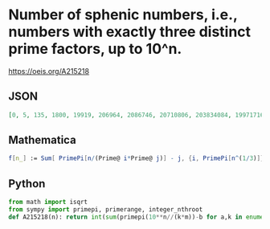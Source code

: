 # Number of sphenic numbers, i\.e\., numbers with exactly three distinct prime factors, up to 10^n\.
https://oeis.org/A215218
## JSON
```JSON
[0, 5, 135, 1800, 19919, 206964, 2086746, 20710806, 203834084, 1997171674, 19522428788, 190614467420, 1860310801454, 18155356377267, 177224592578839, 1730651760050923, 16908343191198752, 165279853754232019, 1616504757072680964]
```
## Mathematica
```Mathematica
f[n_] := Sum[ PrimePi[n/(Prime@ i*Prime@ j)] - j, {i, PrimePi[n^(1/3)]}, {j, i +1, PrimePi@ Sqrt[n/Prime@ i]}]; (* _Robert G. Wilson v_, Dec 28 2016 *)
```
## Python
```Python
from math import isqrt
from sympy import primepi, primerange, integer_nthroot
def A215218(n): return int(sum(primepi(10**n//(k*m))-b for a,k in enumerate(primerange(integer_nthroot(10**n,3)[0]+1),1) for b,m in enumerate(primerange(k+1,isqrt(10**n//k)+1),a+1))) # _Chai Wah Wu_, Aug 26 2024
```
